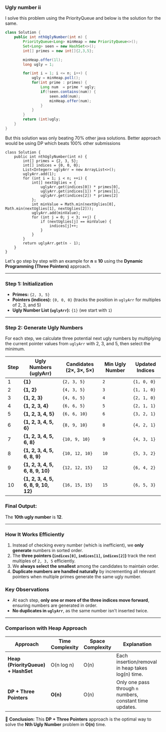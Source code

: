 ### Ugly number ii

I solve this problem using the PriorityQueue and below is the solution for the same.

```java
class Solution {
    public int nthUglyNumber(int n) {
        PriorityQueue<Long> minHeap = new PriorityQueue<>();
        Set<Long> seen = new HashSet<>();
        int[] primes = new int[]{2,3,5};

        minHeap.offer(1l);
        long ugly = 1;

        for(int i = 1; i <= n; i++) {
            ugly = minHeap.poll();
            for(int prime : primes) {
                Long num  = prime * ugly;
                if(!seen.contains(num)) {
                    seen.add(num);
                    minHeap.offer(num);
                }
            }
        }
        return (int)ugly;
    }
}
```

But this solution was only beating 70% other java solutions. Better approach would be using DP which beats 100% other submissions

```
class Solution {
    public int nthUglyNumber(int n) {
        int[] primes = {2, 3, 5};
        int[] indices = {0, 0, 0};
        List<Integer> uglyArr = new ArrayList<>();
        uglyArr.add(1);
        for (int i = 1; i < n; ++i) {
            int[] nextUglies = {
                uglyArr.get(indices[0]) * primes[0],
                uglyArr.get(indices[1]) * primes[1],
                uglyArr.get(indices[2]) * primes[2]
            };
            int minValue = Math.min(nextUglies[0], Math.min(nextUglies[1], nextUglies[2]));
            uglyArr.add(minValue); 
            for (int j = 0; j < 3; ++j) {
                if (nextUglies[j] == minValue) {
                    indices[j]++;
                }
            }
        }
        return uglyArr.get(n - 1);
    }
}
```


Let's go step by step with an example for **n = 10** using the **Dynamic Programming (Three Pointers)** approach.

---

### **Step 1: Initialization**
- **Primes:** `{2, 3, 5}`
- **Pointers (indices):** `{0, 0, 0}` (tracks the position in `uglyArr` for multiples of 2, 3, and 5)
- **Ugly Number List (`uglyArr`):** `{1}` (we start with `1`)

---

### **Step 2: Generate Ugly Numbers**
For each step, we calculate three potential next ugly numbers by multiplying the current pointer values from `uglyArr` with 2, 3, and 5, then select the minimum.

| Step | Ugly Numbers (uglyArr) | Candidates (2×, 3×, 5×) | Min Ugly Number | Updated Indices |
|------|-------------------------|-----------------|-----------------|----------------|
| 1    | **{1}**                 | `{2, 3, 5}`     | `2`             | `{1, 0, 0}`    |
| 2    | **{1, 2}**              | `{4, 3, 5}`     | `3`             | `{1, 1, 0}`    |
| 3    | **{1, 2, 3}**           | `{4, 6, 5}`     | `4`             | `{2, 1, 0}`    |
| 4    | **{1, 2, 3, 4}**        | `{6, 6, 5}`     | `5`             | `{2, 1, 1}`    |
| 5    | **{1, 2, 3, 4, 5}**     | `{6, 6, 10}`    | `6`             | `{3, 2, 1}`    |
| 6    | **{1, 2, 3, 4, 5, 6}**  | `{8, 9, 10}`    | `8`             | `{4, 2, 1}`    |
| 7    | **{1, 2, 3, 4, 5, 6, 8}** | `{10, 9, 10}`  | `9`             | `{4, 3, 1}`    |
| 8    | **{1, 2, 3, 4, 5, 6, 8, 9}** | `{10, 12, 10}` | `10` | `{5, 3, 2}` |
| 9    | **{1, 2, 3, 4, 5, 6, 8, 9, 10}** | `{12, 12, 15}` | `12` | `{6, 4, 2}` |
| 10   | **{1, 2, 3, 4, 5, 6, 8, 9, 10, 12}** | `{16, 15, 15}` | `15` | `{6, 5, 3}` |

### **Final Output:**
The **10th ugly number** is **12**.

---

### **How It Works Efficiently**
1. Instead of checking every number (which is inefficient), we **only generate** numbers in sorted order.
2. The **three pointers (`indices[0]`, `indices[1]`, `indices[2]`)** track the next multiples of `2, 3, 5` efficiently.
3. We **always select the smallest** among the candidates to maintain order.
4. **Duplicate numbers are handled naturally** by incrementing all relevant pointers when multiple primes generate the same ugly number.

### **Key Observations**
- At each step, **only one or more of the three indices move forward**, ensuring numbers are generated in order.
- **No duplicates in `uglyArr`**, as the same number isn't inserted twice.

---

### **Comparison with Heap Approach**
| Approach | Time Complexity | Space Complexity | Explanation |
|----------|---------------|------------------|-------------|
| **Heap (PriorityQueue) + HashSet** | O(n log n) | O(n) | Each insertion/removal in heap takes log(n) time. |
| **DP + Three Pointers** | **O(n)** | O(n) | Only one pass through `n` numbers, constant time updates. |

🚀 **Conclusion:** This **DP + Three Pointers** approach is the optimal way to solve the **Nth Ugly Number** problem in **O(n)** time.
